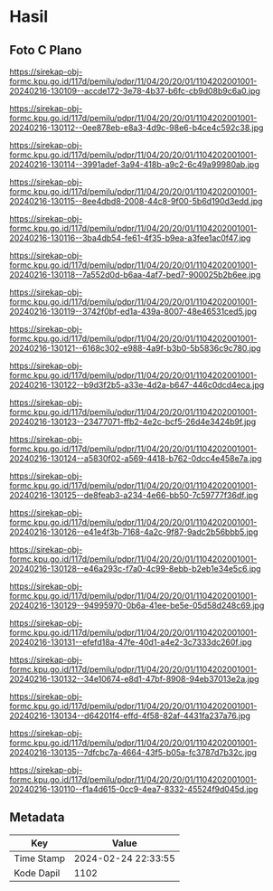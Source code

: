 # Hasil

## Foto C Plano

https://sirekap-obj-formc.kpu.go.id/117d/pemilu/pdpr/11/04/20/20/01/1104202001001-20240216-130109--accde172-3e78-4b37-b6fc-cb9d08b9c6a0.jpg

https://sirekap-obj-formc.kpu.go.id/117d/pemilu/pdpr/11/04/20/20/01/1104202001001-20240216-130112--0ee878eb-e8a3-4d9c-98e6-b4ce4c592c38.jpg

https://sirekap-obj-formc.kpu.go.id/117d/pemilu/pdpr/11/04/20/20/01/1104202001001-20240216-130114--3991adef-3a94-418b-a9c2-6c49a99980ab.jpg

https://sirekap-obj-formc.kpu.go.id/117d/pemilu/pdpr/11/04/20/20/01/1104202001001-20240216-130115--8ee4dbd8-2008-44c8-9f00-5b6d190d3edd.jpg

https://sirekap-obj-formc.kpu.go.id/117d/pemilu/pdpr/11/04/20/20/01/1104202001001-20240216-130116--3ba4db54-fe61-4f35-b9ea-a3fee1ac0f47.jpg

https://sirekap-obj-formc.kpu.go.id/117d/pemilu/pdpr/11/04/20/20/01/1104202001001-20240216-130118--7a552d0d-b6aa-4af7-bed7-900025b2b6ee.jpg

https://sirekap-obj-formc.kpu.go.id/117d/pemilu/pdpr/11/04/20/20/01/1104202001001-20240216-130119--3742f0bf-ed1a-439a-8007-48e46531ced5.jpg

https://sirekap-obj-formc.kpu.go.id/117d/pemilu/pdpr/11/04/20/20/01/1104202001001-20240216-130121--6168c302-e988-4a9f-b3b0-5b5836c9c780.jpg

https://sirekap-obj-formc.kpu.go.id/117d/pemilu/pdpr/11/04/20/20/01/1104202001001-20240216-130122--b9d3f2b5-a33e-4d2a-b647-446c0dcd4eca.jpg

https://sirekap-obj-formc.kpu.go.id/117d/pemilu/pdpr/11/04/20/20/01/1104202001001-20240216-130123--23477071-ffb2-4e2c-bcf5-26d4e3424b9f.jpg

https://sirekap-obj-formc.kpu.go.id/117d/pemilu/pdpr/11/04/20/20/01/1104202001001-20240216-130124--a5830f02-a569-4418-b762-0dcc4e458e7a.jpg

https://sirekap-obj-formc.kpu.go.id/117d/pemilu/pdpr/11/04/20/20/01/1104202001001-20240216-130125--de8feab3-a234-4e66-bb50-7c59777f36df.jpg

https://sirekap-obj-formc.kpu.go.id/117d/pemilu/pdpr/11/04/20/20/01/1104202001001-20240216-130126--e41e4f3b-7168-4a2c-9f87-9adc2b56bbb5.jpg

https://sirekap-obj-formc.kpu.go.id/117d/pemilu/pdpr/11/04/20/20/01/1104202001001-20240216-130128--e46a293c-f7a0-4c99-8ebb-b2eb1e34e5c6.jpg

https://sirekap-obj-formc.kpu.go.id/117d/pemilu/pdpr/11/04/20/20/01/1104202001001-20240216-130129--94995970-0b6a-41ee-be5e-05d58d248c69.jpg

https://sirekap-obj-formc.kpu.go.id/117d/pemilu/pdpr/11/04/20/20/01/1104202001001-20240216-130131--efefd18a-47fe-40d1-a4e2-3c7333dc260f.jpg

https://sirekap-obj-formc.kpu.go.id/117d/pemilu/pdpr/11/04/20/20/01/1104202001001-20240216-130132--34e10674-e8d1-47bf-8908-94eb37013e2a.jpg

https://sirekap-obj-formc.kpu.go.id/117d/pemilu/pdpr/11/04/20/20/01/1104202001001-20240216-130134--d64201f4-effd-4f58-82af-4431fa237a76.jpg

https://sirekap-obj-formc.kpu.go.id/117d/pemilu/pdpr/11/04/20/20/01/1104202001001-20240216-130135--7dfcbc7a-4664-43f5-b05a-fc3787d7b32c.jpg

https://sirekap-obj-formc.kpu.go.id/117d/pemilu/pdpr/11/04/20/20/01/1104202001001-20240216-130110--f1a4d615-0cc9-4ea7-8332-45524f9d045d.jpg


## Metadata

| Key        | Value               |
| ---------- | ------------------- |
| Time Stamp | 2024-02-24 22:33:55 |
| Kode Dapil | 1102                |



